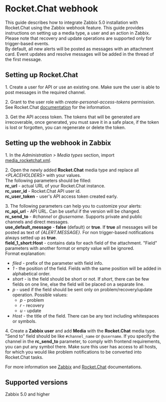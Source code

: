 # Rocket.Chat webhook

This guide describes how to integrate Zabbix 5.0 installation with Rocket.Chat using the Zabbix webhook feature. This guide provides instructions on setting up a media type, a user and an action in Zabbix.<br>
Please note that recovery and update operations are supported only for trigger-based events.<br>
By default, all new alerts will be posted as messages with an attachment card. Event updates and resolve messages will be added in the thread of the first message.

## Setting up Rocket.Chat
1\. Create a user for API or use an existing one. Make sure the user is able to post messages in the required channel.<br>

2\. Grant to the user role with *create-personal-access-tokens* permission. See Rocket.Chat [documentation](https://docs.rocket.chat/api/rest-api/personal-access-tokens) for the information.<br>

3\. Get the API access token. The tokens that will be generated are irrecoverable, once generated, you must save it in a safe place, if the token is lost or forgotten, you can regenerate or delete the token.


## Setting up the webhook in Zabbix
1\. In the *Administration > Media types* section, import [media_rocketchat.xml](media_rocketchat.xml).

2\. Open the newly added **Rocket.Chat** media type and replace all *&lt;PLACEHOLDERS&gt;* with your values.<br>
The following parameters should be filled:<br>
**rc_url** - actual URL of your Rocket.Chat instance.<br>
**rc_user_id** - Rocket.Chat API user id.<br>
**rc_user_token** - user's API access token created early.<br>

3\. The following parameters can help you to customize your alerts:<br>
**rc_api_url** - API URL. Can be useful if the version will be changed.<br>
**rc_send_to** - *#channel* or *@username*. Supports private and public channels and direct messages.<br>
**use_default_message** - **false** (default) or **true**. If **true** all messages will be posted as text of *{ALERT.MESSAGE}.* For non trigger-based notifications always setted up as **true**.<br>
**field_1_short:Host** - contains data for each field of the attachment. "Field" parameters with another format or empty value will be ignored.<br>
Format explanation:<br>
- *filed* - prefix of the parameter with field info.
- *1* - the position of the field. Fields with the same position will be added in alphabetical order.
- *short* - is the field should be short or not. If *short*, there can be few fields on one line, else the field will be placed on a separate line.
- *p* - used if the field should be sent only on problem/recovery/update operation. Possible values:
    - *p* - problem
    - *r* - recovery
    - *u* - update
- *Host* - the title of the field. There can be any text including whitespaces or symbols.

4\. Create a **Zabbix user** and add **Media** with the **Rocket.Chat** media type.
"Send to" field should be like `#channel_name` or `@username`. If you specify the channel in the **rc_send_to** parameter, to comply with frontend requirements, you can put any symbol there.
Make sure this user has access to all hosts, for which you would like problem notifications to be converted into Rocket.Chat tasks.

For more information see [Zabbix](https://www.zabbix.com/documentation/5.0/manual/config/notifications) and [Rocket.Chat](https://docs.rocket.chat/) documentations.

## Supported versions
Zabbix 5.0 and higher
